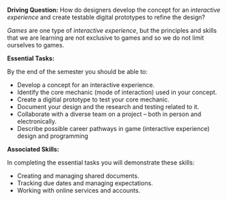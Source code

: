 **Driving Question:** How do designers develop the concept for an *interactive experience* and create testable digital prototypes to refine the design?

*Games* are one type of *interactive experience*, but the principles and skills that we are learning are not exclusive to games and so we do not limit ourselves to games.

**Essential Tasks:**

By the end of the semester you should be able to:

* Develop a concept for an interactive experience.
* Identify the core mechanic (mode of interaction) used in your concept.
* Create a digitial prototype to test your core mechanic.
* Document your design and the research and testing related to it.
* Collaborate with a diverse team on a project – both in person and electronically.
* Describe possible career pathways in game (interactive experience) design and programming

**Associated Skills:**

In completing the essential tasks you will demonstrate these skills:

* Creating and managing shared documents.
* Tracking due dates and managing expectations.
* Working with online services and accounts.
